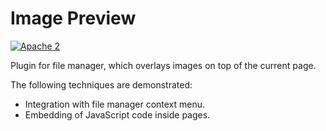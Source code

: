 # Image Preview

[![Apache 2](http://img.shields.io/badge/license-Apache%202-blue.svg)](http://www.apache.org/licenses/LICENSE-2.0)

Plugin for file manager, which overlays images on top of the current page.

The following techniques are demonstrated:
* Integration with file manager context menu.
* Embedding of JavaScript code inside pages.
